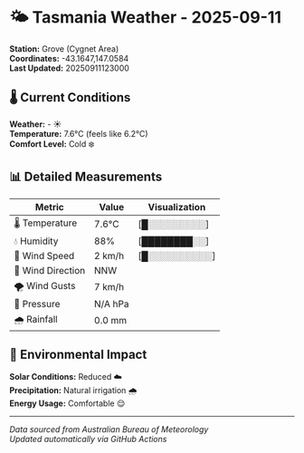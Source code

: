 # 🌤️ Tasmania Weather - 2025-09-11

**Station:** Grove (Cygnet Area)  
**Coordinates:** -43.1647,147.0584  
**Last Updated:** 20250911123000

## 🌡️ Current Conditions

**Weather:** - ☀️  
**Temperature:** 7.6°C (feels like 6.2°C)  
**Comfort Level:** Cold ❄️

## 📊 Detailed Measurements

| Metric | Value | Visualization |
|--------|-------|---------------|
| 🌡️ Temperature | 7.6°C | [█░░░░░░░░░] |
| 💧 Humidity | 88% | [████████░░] |
| 💨 Wind Speed | 2 km/h | [█░░░░░░░░░░] |
| 🧭 Wind Direction | NNW | |
| 🌪️ Wind Gusts | 7 km/h | |
| 🔽 Pressure | N/A hPa | |
| 🌧️ Rainfall | 0.0 mm | |

## 🌱 Environmental Impact

**Solar Conditions:** Reduced ☁️  
**Precipitation:** Natural irrigation 🌧️  
**Energy Usage:** Comfortable 😌

---
*Data sourced from Australian Bureau of Meteorology*  
*Updated automatically via GitHub Actions*
